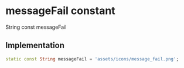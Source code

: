


# messageFail constant







String const messageFail
  







## Implementation

```dart
static const String messageFail = 'assets/icons/message_fail.png';
```







